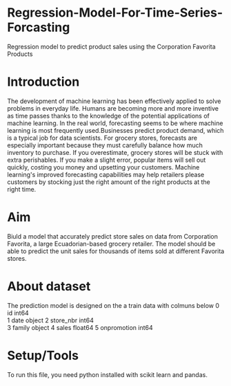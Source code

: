 # Regression-Model-For-Time-Series-Forcasting
Regression model to predict product sales using the Corporation Favorita Products
# Introduction

The development of machine learning has been effectively applied to solve problems in everyday life. Humans are becoming more and more inventive as time passes thanks to the knowledge of the potential applications of machine learning. In the real world, forecasting seems to be where machine learning is most frequently used.Businesses predict product demand, which is a typical job for data scientists. For grocery stores, forecasts are especially important because they must carefully balance how much inventory to purchase. If you overestimate, grocery stores will be stuck with extra perishables. If you make a slight error, popular items will sell out quickly, costing you money and upsetting your customers. Machine learning's improved forecasting capabilities may help retailers please customers by stocking just the right amount of the right products at the right time.

# Aim
Biuld a model that accurately predict store sales on data from Corporation Favorita, a large Ecuadorian-based grocery retailer.
The model should be able to predict the unit sales for thousands of items sold at different Favorita stores.

# About dataset
The prediction model is designed on the a train data with colmuns below
 0   id           int64  
 1   date         object 
 2   store_nbr    int64  
 3   family       object 
 4   sales        float64
 5   onpromotion   int64  

# Setup/Tools
To run this file, you need python installed with scikit learn and pandas.
